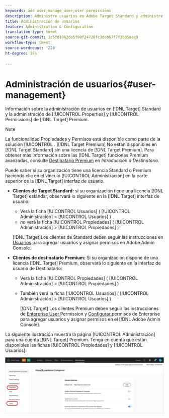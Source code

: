 ```yaml
---
keywords: add user;manage user;user permissions
description: Administre usuarios en Adobe Target Standard y administre propiedades y permisos de Enterprise en Adobe Target Premium.
title: Administración de usuarios
feature: Administration & Configuration
translation-type: tm+mt
source-git-commit: 1c5fd1062da5f90f24720fc3deb67f7f3b05aee9
workflow-type: tm+mt
source-wordcount: '226'
ht-degree: 18%

---
```



# Administración de usuarios{#user-management}

Información sobre la administración de usuarios en [!DNL Target] Standard y la administración de [!UICONTROL Properties] y [!UICONTROL Permissions] de [!DNL Target] Premium.

>[!NOTE]
>
>La funcionalidad Propiedades y Permisos está disponible como parte de la solución [!UICONTROL . ][!DNL Target Premium] No están disponibles en [!DNL Target Standard] sin una licencia de [!DNL Target Premium]. Para obtener más información sobre las [!DNL Target] funciones Premium avanzadas, consulte [Destinatario Premium](/help/c-intro/intro.md#premium) en *Introducción a Destinatario*.

Puede saber si su organización tiene una licencia Standard o Premium haciendo clic en el vínculo [!UICONTROL Administración] en la parte superior de la [!DNL Target] interfaz de usuario.

* **Clientes de Target Standard:** si su organización tiene una licencia  [!DNL Target] estándar, observará lo siguiente en la  [!DNL Target] interfaz de usuario:

   * Verá la ficha [!UICONTROL Usuarios] ( [!UICONTROL Administración] > [!UICONTROL Usuarios] )
   * *no* verá la ficha [!UICONTROL Propiedades] ( [!UICONTROL Administración] > [!UICONTROL Propiedades] )

   [!DNL Target]Los clientes de Standard deben seguir las instrucciones en [Usuarios](/help/administrating-target/c-user-management/c-user-management/user-management.md) para agregar usuarios y asignar permisos en Adobe Admin Console.

* **Clientes de destinatario Premium:** Si su organización dispone de una licencia  [!DNL Target] Premium, observará lo siguiente en la interfaz de usuario de Destinatario:

   * Verá la ficha [!UICONTROL Propiedades] ( [!UICONTROL Administración] > [!UICONTROL Propiedades] )
   * También verá la ficha [!UICONTROL Usuarios] ( [!UICONTROL Administración] > [!UICONTROL Usuarios] )

      [!DNL Target] Los clientes Premium deben seguir las instrucciones de  [Enterprise User ](/help/administrating-target/c-user-management/property-channel/property-channel.md#concept_E396B16FA2024ADBA27BC056138F9838) Permission y  [Configurar ](/help/administrating-target/c-user-management/property-channel/properties-overview.md#concept_22F2855DBF0D4754B9460F5D68749C71) permisos de Enterprise para agregar usuarios y asignar permisos en el  [!DNL Adobe Admin Console].

La siguiente ilustración muestra la página [!UICONTROL Administración] para una cuenta [!DNL Target] Premium. Tenga en cuenta que están disponibles las fichas [!UICONTROL Propiedades] y [!UICONTROL Usuarios]:

![Ficha Administración](/help/administrating-target/assets/premium.png)


